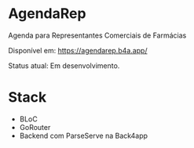 # AgendaRep

Agenda para Representantes Comerciais de Farmácias

Disponível em: https://agendarep.b4a.app/

Status atual: Em desenvolvimento.

# Stack

* BLoC
* GoRouter
* Backend com ParseServe na Back4app
